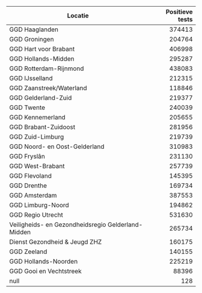 | Locatie | Positieve tests |
|---------|----------------:|
| GGD Haaglanden                           | 374413 |
| GGD Groningen                            | 204764 |
| GGD Hart voor Brabant                    | 406998 |
| GGD Hollands-Midden                      | 295287 |
| GGD Rotterdam-Rijnmond                   | 438083 |
| GGD IJsselland                           | 212315 |
| GGD Zaanstreek/Waterland                 | 118846 |
| GGD Gelderland-Zuid                      | 219377 |
| GGD Twente                               | 240039 |
| GGD Kennemerland                         | 205655 |
| GGD Brabant-Zuidoost                     | 281956 |
| GGD Zuid-Limburg                         | 219739 |
| GGD Noord- en Oost-Gelderland            | 310983 |
| GGD Fryslân                              | 231130 |
| GGD West-Brabant                         | 257739 |
| GGD Flevoland                            | 145395 |
| GGD Drenthe                              | 169734 |
| GGD Amsterdam                            | 387553 |
| GGD Limburg-Noord                        | 194862 |
| GGD Regio Utrecht                        | 531630 |
| Veiligheids- en Gezondheidsregio Gelderland-Midden | 265734 |
| Dienst Gezondheid & Jeugd ZHZ            | 160175 |
| GGD Zeeland                              | 140155 |
| GGD Hollands-Noorden                     | 225219 |
| GGD Gooi en Vechtstreek                  | 88396 |
| null                                     |   128 |
